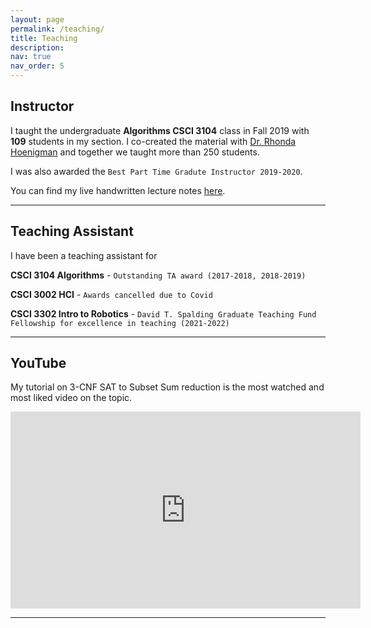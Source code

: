 ```yaml
---
layout: page
permalink: /teaching/
title: Teaching
description: 
nav: true
nav_order: 5
---
```


## Instructor
I taught the undergraduate **Algorithms CSCI 3104** class in Fall 2019 with **109** students in my section. I co-created the material with [Dr. Rhonda Hoenigman](https://experts.colorado.edu/display/fisid_152997) and together we taught more than 250 students.

<!-- I received the highest [FCQ](https://www.colorado.edu/fcq/boulder-fcq-results) as an instructor for that class in recent times.  -->
I was also awarded the `Best Part Time Gradute Instructor 2019-2020`.

You can find my live handwritten lecture notes [here](https://drive.google.com/drive/folders/1vRfMC7lCrVAZzo3dz8qBtgsNyankIEty?usp=sharing).

---

## Teaching Assistant
I have been a teaching assistant for 

**CSCI 3104 Algorithms** - `Outstanding TA award (2017-2018, 2018-2019)`

**CSCI 3002 HCI** - `Awards cancelled due to Covid`

**CSCI 3302 Intro to Robotics** - `David T. Spalding Graduate Teaching Fund Fellowship for excellence in teaching (2021-2022)`

---

## YouTube 
My tutorial on 3-CNF SAT to Subset Sum reduction is the most watched and most liked video on the topic. 

<iframe width="560" height="315" src="https://www.youtube.com/embed/k8RkYp5KhhU" title="YouTube video player" frameborder="0" allow="accelerometer; autoplay; clipboard-write; encrypted-media; gyroscope; picture-in-picture" allowfullscreen></iframe>

---
